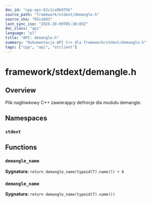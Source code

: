 ```yaml
---
doc_id: "cpp-api-62c1ca9b975b"
source_path: "framework/stdext/demangle.h"
source_sha: "05ca843"
last_sync_iso: "2025-10-09T05:38:05Z"
doc_class: "api"
language: "pl"
title: "API: demangle.h"
summary: "Dokumentacja API C++ dla framework/stdext/demangle.h"
tags: ["cpp", "api", "otclient"]
---
```


# framework/stdext/demangle.h

## Overview

Plik nagłówkowy C++ zawierający definicje dla modułu demangle.

## Namespaces

### `stdext`

## Functions

### `demangle_name`

**Sygnatura:** `return demangle_name(typeid(T).name()) + 6`

### `demangle_name`

**Sygnatura:** `return demangle_name(typeid(T).name())`

